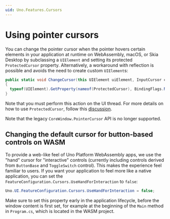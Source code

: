 ```yaml
---
uid: Uno.Features.Cursors
---
```


# Using pointer cursors

You can change the pointer cursor when the pointer hovers certain elements in your application at runtime on WebAssembly, macOS, or Skia Desktop by subclassing a `UIElement` and setting its protected `ProtectedCursor` property. Alternatively, a workaround with reflection is possible and avoids the need to create custom `UIElement`s:

```csharp
public static void ChangeCursor(this UIElement uiElement, InputCursor cursor)
{
  typeof(UIElement).GetProperty(nameof(ProtectedCursor), BindingFlags.NonPublic | BindingFlags.Instance).SetValue(element, cursor);
}
```

Note that you must perform this action on the UI thread. For more details on how to use `ProtectedCursor`, follow this [discussion](https://github.com/microsoft/WindowsAppSDK/discussions/1816).

Note that the legacy `CoreWindow.PointerCursor` API is no longer supported.

## Changing the default cursor for button-based controls on WASM

To provide a web-like feel of Uno Platform WebAssembly apps, we use the "hand" cursor for "interactive" controls (currently including controls derived from `ButtonBase` and `ToggleSwitch` control). This makes the experience feel familiar to users. If you want your application to feel more like a native application, you can set the `FeatureConfiguration.Cursors.UseHandForInteraction` to `false`:

```csharp
Uno.UI.FeatureConfiguration.Cursors.UseHandForInteraction = false;
```

Make sure to set this property early in the application lifecycle, before the window content is first set, for example at the beginning of the `Main` method in `Program.cs`, which is located in the WASM project.
